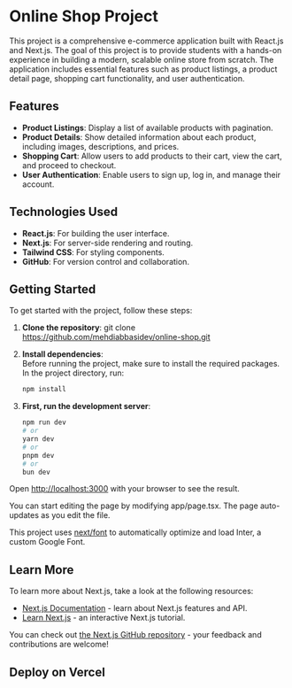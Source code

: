 # Online Shop Project

This project is a comprehensive e-commerce application built with React.js and Next.js. The goal of this project is to provide students with a hands-on experience in building a modern, scalable online store from scratch. The application includes essential features such as product listings, a product detail page, shopping cart functionality, and user authentication.

## Features

- **Product Listings**: Display a list of available products with pagination.
- **Product Details**: Show detailed information about each product, including images, descriptions, and prices.
- **Shopping Cart**: Allow users to add products to their cart, view the cart, and proceed to checkout.
- **User Authentication**: Enable users to sign up, log in, and manage their account.


## Technologies Used

- **React.js**: For building the user interface.
- **Next.js**: For server-side rendering and routing.
- **Tailwind CSS**: For styling components.
- **GitHub**: For version control and collaboration.

## Getting Started

To get started with the project, follow these steps:

1. **Clone the repository**:
   git clone https://github.com/mehdiabbasidev/online-shop.git

2. **Install dependencies**:  
   Before running the project, make sure to install the required packages. In the project directory, run:

   ```bash
   npm install

3. **First, run the development server**:
   ```bash
   npm run dev
   # or
   yarn dev
   # or
   pnpm dev
   # or
   bun dev


Open [http://localhost:3000](http://localhost:3000) with your browser to see the result.

You can start editing the page by modifying app/page.tsx. The page auto-updates as you edit the file.

This project uses [next/font](https://nextjs.org/docs/basic-features/font-optimization) to automatically optimize and load Inter, a custom Google Font.

## Learn More

To learn more about Next.js, take a look at the following resources:

- [Next.js Documentation](https://nextjs.org/docs) - learn about Next.js features and API.
- [Learn Next.js](https://nextjs.org/learn) - an interactive Next.js tutorial.

You can check out [the Next.js GitHub repository](https://github.com/vercel/next.js/) - your feedback and contributions are welcome!

## Deploy on Vercel
